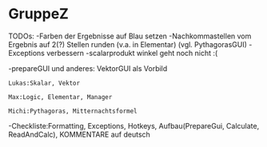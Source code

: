# GruppeZ
TODOs:
-Farben der Ergebnisse auf Blau setzen
-Nachkommastellen vom Ergebnis auf 2(?) Stellen runden (v.a. in Elementar) (vgl. PythagorasGUI)
-Exceptions verbessern 
-scalarprodukt winkel geht noch nicht :(

-prepareGUI und anderes: 
VektorGUI als Vorbild

    Lukas:Skalar, Vektor

    Max:Logic, Elementar, Manager

    Michi:Pythagoras, Mitternachtsformel

-Checkliste:Formatting, Exceptions, Hotkeys, Aufbau(PrepareGui, Calculate, ReadAndCalc), KOMMENTARE auf deutsch
